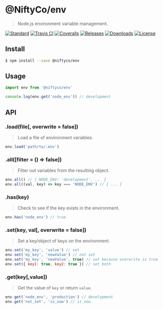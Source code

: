 # @NiftyCo/env
> Node.js environment variable management.

[![Standard](https://img.shields.io/badge/code%20style-standard-brightgreen.svg?style=flat)](http://standardjs.com)
[![Travis CI](https://img.shields.io/travis/aniftyco/env/master.svg)](https://travis-ci.org/aniftyco/env)
[![Coveralls](https://img.shields.io/coveralls/aniftyco/env.svg)](https://coveralls.io/github/aniftyco/env)
[![Releases](https://img.shields.io/npm/v/@niftyco/env.svg)](https://www.npmjs.com/package/@niftyco/env)
[![Downloads](https://img.shields.io/npm/dt/@niftyco/env.svg)](https://www.npmjs.com/package/@niftyco/env)
[![License](https://img.shields.io/github/license/aniftyco/env.svg)](https://github.com/aniftyco/env/blob/master/LICENSE)

## Install
```sh
$ npm install --save @niftyco/env
```

## Usage
```js
import env from '@niftyco/env'

console.log(env.get('node_env')) // development
```

## API

### .load(file[, overwrite = false])
> Load a file of environment variables.
```js
env.load('path/to/.env')
```

### .all([filter = () => false])
> Filter out variables from the resulting object.
```js
env.all() // { NODE_ENV: 'development', ... }
env.all((val, key) => key === 'NODE_ENV') // { ... }
```

### .has(key)
> Check to see if the key exists in the environment.
```js
env.has('node_env') // true
```

### .set(key, val[, overwrite = false])
> Set a key/object of keys on the environment.
```js
env.set('my_key', 'value') // set
env.set('my_key', 'newValue') // not set
env.set('my_key', 'newValue', true) // set because overwrite is true
env.set({ key1: true, key2: true }) // set both
```

### .get(key[,value])
> Get the value of `key` or return `value`.
```js
env.get('node_env', 'production') // development
env.get('not_set', 'is_now') // is_now
```
